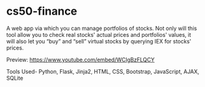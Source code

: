 # cs50-finance

A web app via which you can manage portfolios of stocks. Not only will this tool allow you to check real stocks' actual prices and portfolios' values, it will also let you “buy” and “sell” virtual stocks by querying IEX for stocks' prices.

Preview: https://www.youtube.com/embed/WCIgBzFLQCY

Tools Used- Python, Flask, Jinja2, HTML, CSS, Bootstrap, JavaScript, AJAX, SQLite
